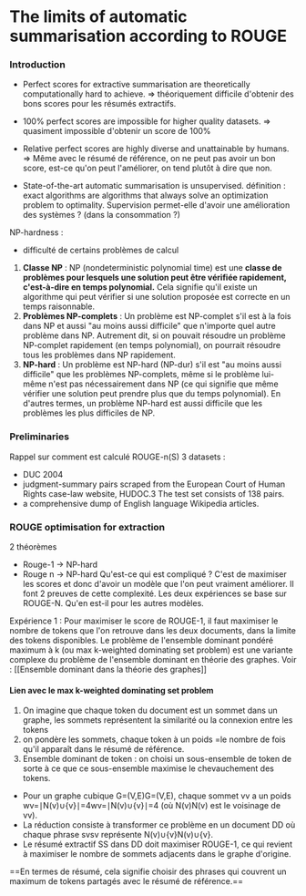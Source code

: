 # The limits of automatic summarisation according to ROUGE 

### Introduction 

- Perfect scores for extractive summarisation are theoretically computationally hard to achieve. 
=> théoriquement difficile d'obtenir des bons scores pour les résumés extractifs. 

- 100% perfect scores are impossible for higher quality datasets.
=> quasiment impossible d'obtenir un score de 100% 

- Relative perfect scores are highly diverse and unattainable by humans. 
=> Même avec le résumé de référence, on ne peut pas avoir un bon score, est-ce qu'on peut l'améliorer, on tend plutôt à dire que non. 

- State-of-the-art automatic summarisation is unsupervised. 
définition : exact algorithms are algorithms that always solve an optimization problem to optimality. 
Supervision permet-elle d'avoir une amélioration des systèmes ? (dans la consommation ?) 

NP-hardness : 
- difficulté de certains problèmes de calcul
1. **Classe NP** : NP (nondeterministic polynomial time) est une **classe de problèmes pour lesquels une solution peut être vérifiée rapidement, c'est-à-dire en temps polynomial.** Cela signifie qu'il existe un algorithme qui peut vérifier si une solution proposée est correcte en un temps raisonnable.
2. **Problèmes NP-complets** : Un problème est NP-complet s'il est à la fois dans NP et aussi "au moins aussi difficile" que n'importe quel autre problème dans NP. Autrement dit, si on pouvait résoudre un problème NP-complet rapidement (en temps polynomial), on pourrait résoudre tous les problèmes dans NP rapidement.
3. **NP-hard** : Un problème est NP-hard (NP-dur) s'il est "au moins aussi difficile" que les problèmes NP-complets, même si le problème lui-même n'est pas nécessairement dans NP (ce qui signifie que même vérifier une solution peut prendre plus que du temps polynomial). En d'autres termes, un problème NP-hard est aussi difficile que les problèmes les plus difficiles de NP.
### Preliminaries 

Rappel sur comment est calculé ROUGE-n(S) 
3 datasets : 
- DUC 2004
- judgment-summary pairs scraped from the European Court of Human Rights case-law website, HUDOC.3 The test set consists of 138 pairs.
- a comprehensive dump of English language Wikipedia articles.

### ROUGE optimisation for extraction 
2 théorèmes 

- Rouge-1 -> NP-hard 
- Rouge n -> NP-hard 
Qu'est-ce qui est compliqué ? 
C'est de maximiser les scores et donc d'avoir un modèle que l'on peut vraiment améliorer. Il font 2 preuves de cette complexité. Les deux expériences se base sur ROUGE-N. 
Qu'en est-il pour les autres modèles.

Expérience 1 : Pour maximiser le score de ROUGE-1, il faut maximiser le nombre de tokens que l'on retrouve dans les deux documents, dans la limite des tokens disponibles.
Le problème de l'ensemble dominant pondéré maximum à k (ou max k-weighted dominating set problem) est une variante complexe du problème de l'ensemble dominant en théorie des graphes. 
Voir : [[Ensemble dominant dans la théorie des graphes]]

#### Lien avec le max k-weighted dominating set problem 

1. On imagine que chaque token du document est un sommet dans un graphe, les sommets représentent la similarité ou la connexion entre les tokens  
2. on pondère les sommets, chaque token à un poids =le nombre de fois qu'il apparaît dans le résumé de référence.
3. Ensemble dominant de token : on choisi un sous-ensemble de token de sorte à ce que ce sous-ensemble maximise le chevauchement des tokens. 

- Pour un graphe cubique G=(V,E)G=(V,E), chaque sommet vv a un poids 
wv=∣N(v)∪{v}∣=4wv​=∣N(v)∪{v}∣=4 (où N(v)N(v) est le voisinage de vv).
- La réduction consiste à transformer ce problème en un document DD où chaque phrase svsv​ représente N(v)∪{v}N(v)∪{v}.
- Le résumé extractif SS dans DD doit maximiser ROUGE-1, ce qui revient à maximiser le nombre de sommets adjacents dans le graphe d'origine.

==En termes de résumé, cela signifie choisir des phrases qui couvrent un maximum de tokens partagés avec le résumé de référence.==

